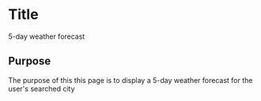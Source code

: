 # Title
5-day weather forecast

## Purpose
The purpose of this this page is to display a 5-day weather forecast for the user's searched city